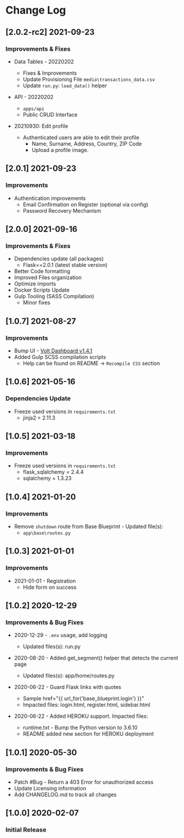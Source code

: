 # Change Log

## [2.0.2-rc2] 2021-09-23
### Improvements & Fixes

- Data Tables - 20220202
  - Fixes & Improvements
  - Update Provisioning File `media\transactions_data.csv`
  - Update `run.py`: `load_data()` helper
  
- API - 20220202
  - `apps/api`
  - Public CRUD Interface 

- 20210930: Edit profile 
  - Authenticated users are able to edit their profile
    - Name, Surname, Address, Country, ZIP Code
    - Upload a profile image. 

## [2.0.1] 2021-09-23
### Improvements 

- Authentication improvements
  - Email Confirmation on Register (optional via config)
  - Password Recovery Mechanism

## [2.0.0] 2021-09-16
### Improvements & Fixes

- Dependencies update (all packages) 
  - Flask==2.0.1 (latest stable version)
- Better Code formatting
- Improved Files organization
- Optimize imports
- Docker Scripts Update
- Gulp Tooling  (SASS Compilation)
  - Minor fixes

## [1.0.7] 2021-08-27
### Improvements

- Bump UI - [Volt Dashboard v1.4.1](https://github.com/themesberg/volt-bootstrap-5-dashboard/releases) 
- Added Gulp SCSS compilation scripts
  - Help can be found on README -> `Recompile CSS` section

## [1.0.6] 2021-05-16
### Dependencies Update

- Freeze used versions in `requirements.txt`
    - jinja2 = 2.11.3

## [1.0.5] 2021-03-18
### Improvements

- Freeze used versions in `requirements.txt`
    - flask_sqlalchemy = 2.4.4
    - sqlalchemy = 1.3.23

## [1.0.4] 2021-01-20
### Improvements

- Remove `shutdown` route from Base Blueprint - Updated file(s):
    - `app\base\routes.py`

## [1.0.3] 2021-01-01
### Improvements 

- 2021-01-01 - Registration
    - Hide form on success

## [1.0.2] 2020-12-29
### Improvements & Bug Fixes

- 2020-12-29 - `.env` usage, add logging
    - Updated files(s): run.py

- 2020-08-20 - Added get_segment() helper that detects the current page
    - Updated files(s): app/home/routes.py

- 2020-06-22 - Guard Flask links with quotes
    - Sample href="{{ url_for('base_blueprint.login') }}"
    - Impacted files: login.html, register.html, sidebar.html

- 2020-06-22 - Added HEROKU support. Impacted files:
    - runtime.txt - Bump the Python version to 3.6.10
    - README added new section for HEROKU deployment

## [1.0.1] 2020-05-30
### Improvements & Bug Fixes

- Patch #Bug - Return a 403 Error for unauthorized access
- Update Licensing information
- Add CHANGELOG.md to track all changes

## [1.0.0] 2020-02-07
### Initial Release
